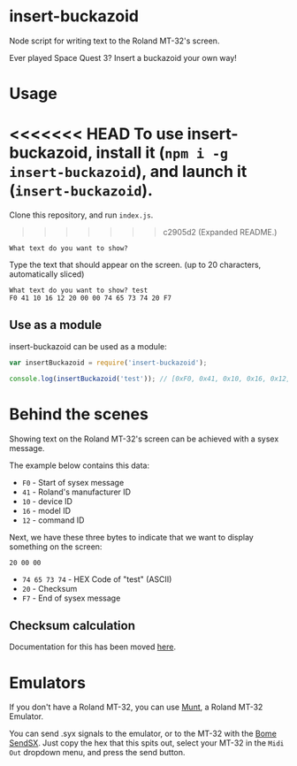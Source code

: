 # insert-buckazoid
Node script for writing text to the Roland MT-32's screen.

Ever played Space Quest 3? Insert a buckazoid your own way!

# Usage

<<<<<<< HEAD
To use insert-buckazoid, install it (`npm i -g insert-buckazoid`), and launch it (`insert-buckazoid`).
=======
Clone this repository, and run `index.js`.
>>>>>>> c2905d2 (Expanded README.)

```
What text do you want to show? 
```

Type the text that should appear on the screen. (up to 20 characters, automatically sliced)

```
What text do you want to show? test
F0 41 10 16 12 20 00 00 74 65 73 74 20 F7
```

## Use as a module

insert-buckazoid can be used as a module:
```js
var insertBuckazoid = require('insert-buckazoid');

console.log(insertBuckazoid('test')); // [0xF0, 0x41, 0x10, 0x16, 0x12, 0x20, 0x00, 0x00, 0x74, 0x65, 0x73, 0x74, 0x20, 0xF7]
```

# Behind the scenes

Showing text on the Roland MT-32's screen can be achieved with a sysex message.

The example below contains this data:

* `F0` - Start of sysex message
* `41` - Roland's manufacturer ID
* `10` - device ID
* `16` - model ID
* `12` - command ID

Next, we have these three bytes to indicate that we want to display something on the screen:

```
20 00 00
```

* `74 65 73 74` - HEX Code of "test" (ASCII)
* `20` - Checksum
* `F7` - End of sysex message

## Checksum calculation

Documentation for this has been moved [here](https://github.com/moriczgergo/roland-checksum#calculation).

# Emulators

If you don't have a Roland MT-32, you can use [Munt](http://munt.sourceforge.net/), a Roland MT-32 Emulator.

You can send .syx signals to the emulator, or to the MT-32 with the [Bome SendSX](http://www.bome.com/products/sendsx). Just copy the hex that this spits out, select your MT-32 in the `Midi Out` dropdown menu, and press the send button.
